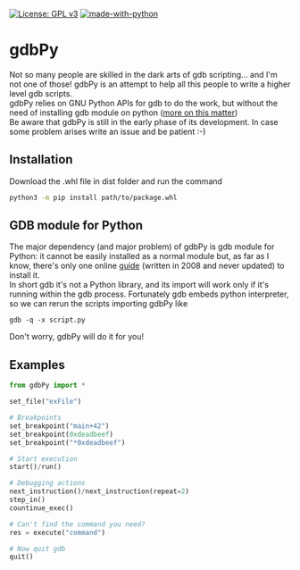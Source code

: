 [![License: GPL v3](https://img.shields.io/github/license/MarcoBalossini/gdbPy)](https://www.gnu.org/licenses/gpl-3.0)
[![made-with-python](https://img.shields.io/badge/Made%20with-Python-1f425f.svg)](https://www.python.org/)

# gdbPy
Not so many people are skilled in the dark arts of gdb scripting... and I'm not one of those!
gdbPy is an attempt to help all this people to write a higher level gdb scripts.<br>
gdbPy relies on GNU Python APIs for gdb to do the work, but without the need of installing gdb module on python ([more on this matter](#gdb-module-for-python))<br>
Be aware that gdbPy is still in the early phase of its development. In case some problem arises write an issue and be patient :-)

## Installation
Download the .whl file in dist folder and run the command
```bash
python3 -m pip install path/to/package.whl
```

## GDB module for Python
The major dependency (and major problem) of gdbPy is gdb module for Python: it cannot be easily installed as a normal module but, as far as I know, there's only one online [guide](http://tromey.com/blog/?p=494) (written in 2008 and never updated) to install it.<br>
In short gdb it's not a Python library, and its import will work only if it's running within the gdb process.
Fortunately gdb embeds python interpreter, so we can rerun the scripts importing gdbPy like 
```
gdb -q -x script.py
```
Don't worry, gdbPy will do it for you!

## Examples
```python
from gdbPy import *

set_file("exFile")

# Breakpoints
set_breakpoint("main+42")
set_breakpoint(0xdeadbeef)
set_breakpoint("*0xdeadbeef")

# Start execution
start()/run()

# Debugging actions
next_instruction()/next_instruction(repeat=2)
step_in()
countinue_exec()

# Can't find the command you need?
res = execute("command")

# Now quit gdb
quit()
```